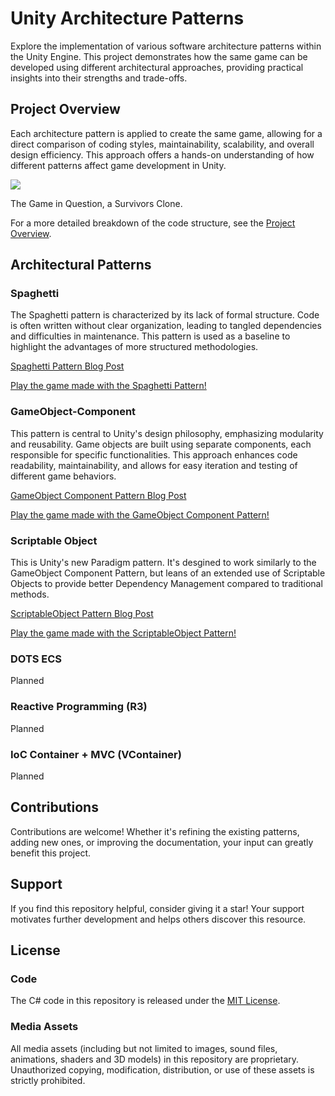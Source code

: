 # Unity Architecture Patterns

Explore the implementation of various software architecture patterns within the Unity Engine. This project demonstrates how the same game can be developed using different architectural approaches, providing practical insights into their strengths and trade-offs.

## Project Overview

Each architecture pattern is applied to create the same game, allowing for a direct comparison of coding styles, maintainability, scalability, and overall design efficiency. This approach offers a hands-on understanding of how different patterns affect game development in Unity.

![](https://github.com/SimonNordon4/unity-architecture-patterns/blob/main/resources/game_snapshot.gif)

The Game in Question, a Survivors Clone.

For a more detailed breakdown of the code structure, see the [Project Overview](resources/ProjectOverview.md).

## Architectural Patterns

### Spaghetti
The Spaghetti pattern is characterized by its lack of formal structure. Code is often written without clear organization, leading to tangled dependencies and difficulties in maintenance. This pattern is used as a baseline to highlight the advantages of more structured methodologies.

[Spaghetti Pattern Blog Post](https://medium.com/@simon.nordon/unity-architecture-spaghetti-pattern-7e995648c7c8/)

[Play the game made with the Spaghetti Pattern!](https://simonnordon4.github.io/unity-architecture-patterns/Builds/SpaghettiPattern/)

### GameObject-Component
This pattern is central to Unity's design philosophy, emphasizing modularity and reusability. Game objects are built using separate components, each responsible for specific functionalities. This approach enhances code readability, maintainability, and allows for easy iteration and testing of different game behaviors.

[GameObject Component Pattern Blog Post](https://medium.com/@simon.nordon/unity-architecture-gameobject-component-pattern-34a76a9eacfb/)

[Play the game made with the GameObject Component Pattern!](https://simonnordon4.github.io/unity-architecture-patterns/Builds/GameObjectComponentPattern/)

### Scriptable Object
This is Unity's new Paradigm pattern. It's desgined to work similarly to the GameObject Component Pattern, but leans of an extended use of Scriptable Objects to provide better Dependency Management compared to traditional methods.


[ScriptableObject Pattern Blog Post](https://medium.com/@simon.nordon/unity-architecture-gameobject-component-pattern-34a76a9eacfb/)

[Play the game made with the ScriptableObject Pattern!](https://simonnordon4.github.io/unity-architecture-patterns/Builds/ScriptableObjectPattern/)

### DOTS ECS
Planned

### Reactive Programming (R3)
Planned

### IoC Container + MVC (VContainer)
Planned

## Contributions

Contributions are welcome! Whether it's refining the existing patterns, adding new ones, or improving the documentation, your input can greatly benefit this project.

## Support

If you find this repository helpful, consider giving it a star! Your support motivates further development and helps others discover this resource.

## License

### Code

The C# code in this repository is released under the [MIT License](https://opensource.org/licenses/MIT). 

### Media Assets

All media assets (including but not limited to images, sound files, animations, shaders and 3D models) in this repository are proprietary. Unauthorized copying, modification, distribution, or use of these assets is strictly prohibited.


